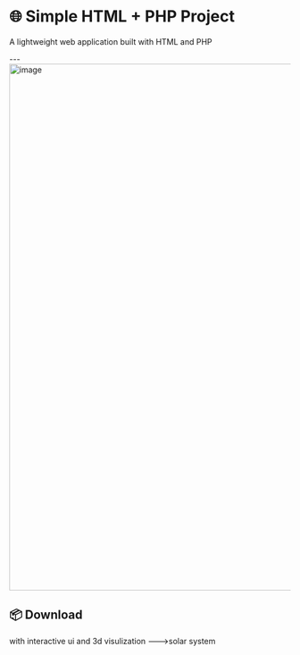 # 🌐 Simple HTML + PHP Project

A lightweight web application built with HTML and PHP

---<img width="1797" height="943" alt="image" src="https://github.com/user-attachments/assets/5e47ed05-0703-4f52-9d36-6266744a8141" />


## 📦 Download
with interactive ui and 3d visulization 
--->solar system 
